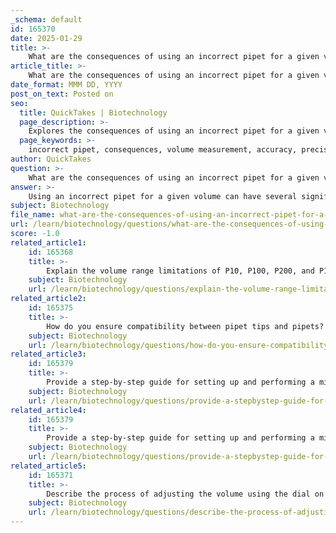 ```yaml
---
_schema: default
id: 165370
date: 2025-01-29
title: >-
    What are the consequences of using an incorrect pipet for a given volume?
article_title: >-
    What are the consequences of using an incorrect pipet for a given volume?
date_format: MMM DD, YYYY
post_on_text: Posted on
seo:
  title: QuickTakes | Biotechnology
  page_description: >-
    Explores the consequences of using an incorrect pipet for a given volume, including inaccuracies, reduced precision, potential pipet damage, and increased risks of experimental failure and contamination.
  page_keywords: >-
    incorrect pipet, consequences, volume measurement, accuracy, precision, mechanical damage, experimental failure, contamination, laboratory experiments, pipetting best practices
author: QuickTakes
question: >-
    What are the consequences of using an incorrect pipet for a given volume?
answer: >-
    Using an incorrect pipet for a given volume can have several significant consequences, primarily affecting the accuracy and precision of liquid measurements in laboratory experiments. Here are the key consequences:\n\n1. **Inaccurate Volume Measurement**: Each pipet is designed to operate within a specific volume range. For example, a P1000 pipet is suitable for volumes up to 1000 microliters, while a P10 pipet is designed for much smaller volumes. Using a pipet outside its designated range can lead to inaccurate measurements. For instance, if a P1000 pipet is used to measure 100 microliters, the volume dispensed may not be accurate, leading to erroneous experimental results.\n\n2. **Poor Precision**: Precision refers to the consistency of measurements. When using a pipet that is not appropriate for the volume being measured, the variability in the dispensed volume can increase. This lack of precision can result in inconsistent experimental outcomes, making it difficult to replicate results.\n\n3. **Potential Damage to the Pipet**: Operating a pipet beyond its specified volume range can cause mechanical damage to the instrument. For example, attempting to draw up a volume that exceeds the maximum capacity of a pipet can lead to internal damage, affecting its functionality and requiring costly repairs or replacement.\n\n4. **Increased Risk of Experimental Failure**: Inaccurate and imprecise pipetting can lead to failed experiments. Many biological experiments rely on precise concentrations of reagents, and any deviation can alter the results significantly, potentially leading to incorrect conclusions.\n\n5. **Contamination Risks**: Using the wrong pipet can also increase the risk of contamination. For example, if a larger pipet is used with a smaller tip, it may not create a proper seal, allowing air to enter and potentially contaminating the sample.\n\n6. **Time and Resource Wastage**: Incorrect pipetting can lead to the need for repeated experiments, wasting both time and resources. This inefficiency can be particularly detrimental in research settings where time-sensitive results are crucial.\n\nIn summary, using an incorrect pipet for a given volume can compromise the accuracy and precision of measurements, potentially damage the pipet, and lead to experimental failures, contamination, and wasted resources. Therefore, it is essential to select the appropriate pipet for the volume being measured to ensure reliable and reproducible results in laboratory experiments.
subject: Biotechnology
file_name: what-are-the-consequences-of-using-an-incorrect-pipet-for-a-given-volume.md
url: /learn/biotechnology/questions/what-are-the-consequences-of-using-an-incorrect-pipet-for-a-given-volume
score: -1.0
related_article1:
    id: 165368
    title: >-
        Explain the volume range limitations of P10, P100, P200, and P1000 pipets.
    subject: Biotechnology
    url: /learn/biotechnology/questions/explain-the-volume-range-limitations-of-p10-p100-p200-and-p1000-pipets
related_article2:
    id: 165375
    title: >-
        How do you ensure compatibility between pipet tips and pipets?
    subject: Biotechnology
    url: /learn/biotechnology/questions/how-do-you-ensure-compatibility-between-pipet-tips-and-pipets
related_article3:
    id: 165379
    title: >-
        Provide a step-by-step guide for setting up and performing a micro pipetting action.
    subject: Biotechnology
    url: /learn/biotechnology/questions/provide-a-stepbystep-guide-for-setting-up-and-performing-a-micro-pipetting-action
related_article4:
    id: 165379
    title: >-
        Provide a step-by-step guide for setting up and performing a micro pipetting action.
    subject: Biotechnology
    url: /learn/biotechnology/questions/provide-a-stepbystep-guide-for-setting-up-and-performing-a-micro-pipetting-action
related_article5:
    id: 165371
    title: >-
        Describe the process of adjusting the volume using the dial on a pipet.
    subject: Biotechnology
    url: /learn/biotechnology/questions/describe-the-process-of-adjusting-the-volume-using-the-dial-on-a-pipet
---
```


&nbsp;